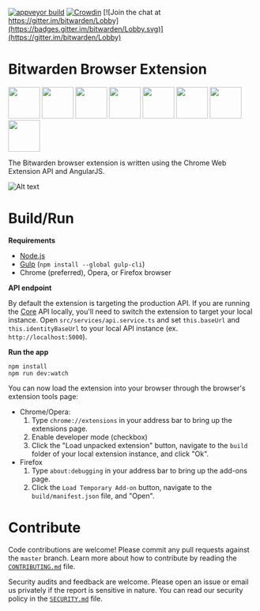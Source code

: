 [![appveyor build](https://ci.appveyor.com/api/projects/status/github/bitwarden/browser?branch=master&svg=true)](https://ci.appveyor.com/project/bitwarden/browser)
[![Crowdin](https://d322cqt584bo4o.cloudfront.net/bitwarden-browser/localized.svg)](https://crowdin.com/project/bitwarden-browser)
[![Join the chat at https://gitter.im/bitwarden/Lobby](https://badges.gitter.im/bitwarden/Lobby.svg)](https://gitter.im/bitwarden/Lobby)

# Bitwarden Browser Extension

<a href="https://chrome.google.com/webstore/detail/bitwarden-free-password-m/nngceckbapebfimnlniiiahkandclblb" target="_blank"><img src="https://imgur.com/3C4iKO0.png" width="64" height="64"></a>
<a href="https://addons.mozilla.org/firefox/addon/bitwarden-password-manager/" target="_blank"><img src="http://imgur.com/JXP9jir.png" width="64" height="64"></a>
<a href="https://www.microsoft.com/store/p/bitwarden-free-password-manager/9p6kxl0svnnl" target="_blank"><img src="https://imgur.com/RlmwPGO.png" width="64" height="64"></a>
<a href="https://addons.opera.com/extensions/details/bitwarden-free-password-manager/" target="_blank"><img src="http://imgur.com/nSJ9htU.png" width="64" height="64"></a>
<a href="https://safari-extensions.apple.com/details/?id=com.bitwarden.safari-LTZ2PFU5D6" target="_blank"><img src="https://imgur.com/ENbaWUu.png" width="64" height="64"></a>
<a href="https://chrome.google.com/webstore/detail/bitwarden-free-password-m/nngceckbapebfimnlniiiahkandclblb" target="_blank"><img src="https://imgur.com/j8qsZ5q.png" width="64" height="64"></a>
<a href="https://brave.com/" target="_blank"><img src="https://imgur.com/bWzsEN8.png" width="64" height="64"></a>
<a href="https://addons.mozilla.org/firefox/addon/bitwarden-password-manager/" target="_blank"><img src="https://imgur.com/uhb8M86.png" width="64" height="64"></a>

The Bitwarden browser extension is written using the Chrome Web Extension API and AngularJS.

![Alt text](http://imgur.com/C9p87nk.png "My Vault")

# Build/Run

**Requirements**

- [Node.js](https://nodejs.org)
- [Gulp](http://gulpjs.com/) (`npm install --global gulp-cli`)
- Chrome (preferred), Opera, or Firefox browser

**API endpoint**

By default the extension is targeting the production API. If you are running the [Core](https://github.com/bitwarden/core) API locally, you'll need to switch the extension to target your local instance. Open `src/services/api.service.ts` and set `this.baseUrl` and `this.identityBaseUrl` to your local API instance (ex. `http://localhost:5000`).

**Run the app**

```
npm install
npm run dev:watch
```

You can now load the extension into your browser through the browser's extension tools page:

- Chrome/Opera:
  1. Type `chrome://extensions` in your address bar to bring up the extensions page.
  2. Enable developer mode (checkbox)
  3. Click the "Load unpacked extension" button, navigate to the `build` folder of your local extension instance, and click "Ok".
- Firefox
  1. Type `about:debugging` in your address bar to bring up the add-ons page.
  2. Click the `Load Temporary Add-on` button, navigate to the `build/manifest.json` file, and "Open".

# Contribute

Code contributions are welcome! Please commit any pull requests against the `master` branch. Learn more about how to contribute by reading the [`CONTRIBUTING.md`](CONTRIBUTING.md) file.

Security audits and feedback are welcome. Please open an issue or email us privately if the report is sensitive in nature. You can read our security policy in the [`SECURITY.md`](SECURITY.md) file.
